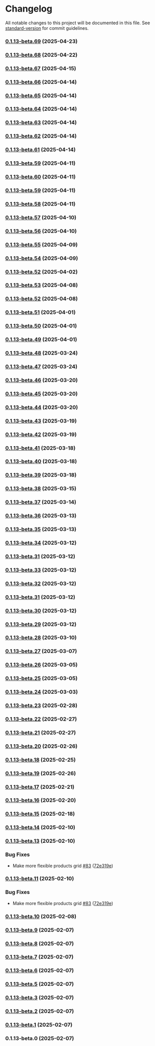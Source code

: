 # Changelog

All notable changes to this project will be documented in this file. See [standard-version](https://github.com/conventional-changelog/standard-version) for commit guidelines.

### [0.1.13-beta.69](https://github.com/bandohq/widget/compare/v0.1.13-beta.68...v0.1.13-beta.69) (2025-04-23)

### [0.1.13-beta.68](https://github.com/bandohq/widget/compare/v0.1.13-beta.67...v0.1.13-beta.68) (2025-04-22)

### [0.1.13-beta.67](https://github.com/bandohq/widget/compare/v0.1.13-beta.66...v0.1.13-beta.67) (2025-04-15)

### [0.1.13-beta.66](https://github.com/bandohq/widget/compare/v0.1.13-beta.65...v0.1.13-beta.66) (2025-04-14)

### [0.1.13-beta.65](https://github.com/bandohq/widget/compare/v0.1.13-beta.64...v0.1.13-beta.65) (2025-04-14)

### [0.1.13-beta.64](https://github.com/bandohq/widget/compare/v0.1.13-beta.63...v0.1.13-beta.64) (2025-04-14)

### [0.1.13-beta.63](https://github.com/bandohq/widget/compare/v0.1.13-beta.61...v0.1.13-beta.63) (2025-04-14)

### [0.1.13-beta.62](https://github.com/bandohq/widget/compare/v0.1.13-beta.61...v0.1.13-beta.62) (2025-04-14)

### [0.1.13-beta.61](https://github.com/bandohq/widget/compare/v0.1.13-beta.60...v0.1.13-beta.61) (2025-04-14)

### [0.1.13-beta.59](https://github.com/bandohq/widget/compare/v0.1.13-beta.58...v0.1.13-beta.59) (2025-04-11)

### [0.1.13-beta.60](https://github.com/bandohq/widget/compare/v0.1.13-beta.58...v0.1.13-beta.60) (2025-04-11)

### [0.1.13-beta.59](https://github.com/bandohq/widget/compare/v0.1.13-beta.58...v0.1.13-beta.59) (2025-04-11)

### [0.1.13-beta.58](https://github.com/bandohq/widget/compare/v0.1.13-beta.57...v0.1.13-beta.58) (2025-04-11)

### [0.1.13-beta.57](https://github.com/bandohq/widget/compare/v0.1.13-beta.56...v0.1.13-beta.57) (2025-04-10)

### [0.1.13-beta.56](https://github.com/bandohq/widget/compare/v0.1.13-beta.55...v0.1.13-beta.56) (2025-04-10)

### [0.1.13-beta.55](https://github.com/bandohq/widget/compare/v0.1.13-beta.54...v0.1.13-beta.55) (2025-04-09)

### [0.1.13-beta.54](https://github.com/bandohq/widget/compare/v0.1.13-beta.53...v0.1.13-beta.54) (2025-04-09)

### [0.1.13-beta.52](https://github.com/bandohq/widget/compare/v0.1.13-beta.51...v0.1.13-beta.52) (2025-04-02)

### [0.1.13-beta.53](https://github.com/bandohq/widget/compare/v0.1.13-beta.51...v0.1.13-beta.53) (2025-04-08)

### [0.1.13-beta.52](https://github.com/bandohq/widget/compare/v0.1.13-beta.51...v0.1.13-beta.52) (2025-04-08)

### [0.1.13-beta.51](https://github.com/bandohq/widget/compare/v0.1.13-beta.50...v0.1.13-beta.51) (2025-04-01)

### [0.1.13-beta.50](https://github.com/bandohq/widget/compare/v0.1.13-beta.49...v0.1.13-beta.50) (2025-04-01)

### [0.1.13-beta.49](https://github.com/bandohq/widget/compare/v0.1.13-beta.48...v0.1.13-beta.49) (2025-04-01)

### [0.1.13-beta.48](https://github.com/bandohq/widget/compare/v0.1.13-beta.47...v0.1.13-beta.48) (2025-03-24)

### [0.1.13-beta.47](https://github.com/bandohq/widget/compare/v0.1.13-beta.46...v0.1.13-beta.47) (2025-03-24)

### [0.1.13-beta.46](https://github.com/bandohq/widget/compare/v0.1.13-beta.45...v0.1.13-beta.46) (2025-03-20)

### [0.1.13-beta.45](https://github.com/bandohq/widget/compare/v0.1.13-beta.44...v0.1.13-beta.45) (2025-03-20)

### [0.1.13-beta.44](https://github.com/bandohq/widget/compare/v0.1.13-beta.43...v0.1.13-beta.44) (2025-03-20)

### [0.1.13-beta.43](https://github.com/bandohq/widget/compare/v0.1.13-beta.42...v0.1.13-beta.43) (2025-03-19)

### [0.1.13-beta.42](https://github.com/bandohq/widget/compare/v0.1.13-beta.41...v0.1.13-beta.42) (2025-03-19)

### [0.1.13-beta.41](https://github.com/bandohq/widget/compare/v0.1.13-beta.40...v0.1.13-beta.41) (2025-03-18)

### [0.1.13-beta.40](https://github.com/bandohq/widget/compare/v0.1.13-beta.39...v0.1.13-beta.40) (2025-03-18)

### [0.1.13-beta.39](https://github.com/bandohq/widget/compare/v0.1.13-beta.38...v0.1.13-beta.39) (2025-03-18)

### [0.1.13-beta.38](https://github.com/bandohq/widget/compare/v0.1.13-beta.37...v0.1.13-beta.38) (2025-03-15)

### [0.1.13-beta.37](https://github.com/bandohq/widget/compare/v0.1.13-beta.36...v0.1.13-beta.37) (2025-03-14)

### [0.1.13-beta.36](https://github.com/bandohq/widget/compare/v0.1.13-beta.35...v0.1.13-beta.36) (2025-03-13)

### [0.1.13-beta.35](https://github.com/bandohq/widget/compare/v0.1.13-beta.34...v0.1.13-beta.35) (2025-03-13)

### [0.1.13-beta.34](https://github.com/bandohq/widget/compare/v0.1.13-beta.33...v0.1.13-beta.34) (2025-03-12)

### [0.1.13-beta.31](https://github.com/bandohq/widget/compare/v0.1.13-beta.30...v0.1.13-beta.31) (2025-03-12)

### [0.1.13-beta.33](https://github.com/bandohq/widget/compare/v0.1.13-beta.32...v0.1.13-beta.33) (2025-03-12)

### [0.1.13-beta.32](https://github.com/bandohq/widget/compare/v0.1.13-beta.30...v0.1.13-beta.32) (2025-03-12)

### [0.1.13-beta.31](https://github.com/bandohq/widget/compare/v0.1.13-beta.30...v0.1.13-beta.31) (2025-03-12)

### [0.1.13-beta.30](https://github.com/bandohq/widget/compare/v0.1.13-beta.28...v0.1.13-beta.30) (2025-03-12)

### [0.1.13-beta.29](https://github.com/bandohq/widget/compare/v0.1.13-beta.28...v0.1.13-beta.29) (2025-03-12)

### [0.1.13-beta.28](https://github.com/bandohq/widget/compare/v0.1.13-beta.27...v0.1.13-beta.28) (2025-03-10)

### [0.1.13-beta.27](https://github.com/bandohq/widget/compare/v0.1.13-beta.26...v0.1.13-beta.27) (2025-03-07)

### [0.1.13-beta.26](https://github.com/bandohq/widget/compare/v0.1.13-beta.25...v0.1.13-beta.26) (2025-03-05)

### [0.1.13-beta.25](https://github.com/bandohq/widget/compare/v0.1.13-beta.24...v0.1.13-beta.25) (2025-03-05)

### [0.1.13-beta.24](https://github.com/bandohq/widget/compare/v0.1.13-beta.23...v0.1.13-beta.24) (2025-03-03)

### [0.1.13-beta.23](https://github.com/bandohq/widget/compare/v0.1.13-beta.22...v0.1.13-beta.23) (2025-02-28)

### [0.1.13-beta.22](https://github.com/bandohq/widget/compare/v0.1.13-beta.21...v0.1.13-beta.22) (2025-02-27)

### [0.1.13-beta.21](https://github.com/bandohq/widget/compare/v0.1.13-beta.20...v0.1.13-beta.21) (2025-02-27)

### [0.1.13-beta.20](https://github.com/bandohq/widget/compare/v0.1.13-beta.19...v0.1.13-beta.20) (2025-02-26)

### [0.1.13-beta.18](https://github.com/bandohq/widget/compare/v0.1.13-beta.17...v0.1.13-beta.18) (2025-02-25)

### [0.1.13-beta.19](https://github.com/bandohq/widget/compare/v0.1.13-beta.17...v0.1.13-beta.19) (2025-02-26)

### [0.1.13-beta.17](https://github.com/bandohq/widget/compare/v0.1.13-beta.16...v0.1.13-beta.17) (2025-02-21)

### [0.1.13-beta.16](https://github.com/bandohq/widget/compare/v0.1.13-beta.15...v0.1.13-beta.16) (2025-02-20)

### [0.1.13-beta.15](https://github.com/bandohq/widget/compare/v0.1.13-beta.14...v0.1.13-beta.15) (2025-02-18)

### [0.1.13-beta.14](https://github.com/bandohq/widget/compare/v0.1.13-beta.13...v0.1.13-beta.14) (2025-02-10)

### [0.1.13-beta.13](https://github.com/bandohq/widget/compare/v0.1.13-beta.10...v0.1.13-beta.13) (2025-02-10)


### Bug Fixes

* Make more flexible products grid [#83](https://github.com/bandohq/widget/issues/83) ([72e319e](https://github.com/bandohq/widget/commit/72e319ef4972f97c4a8eb18c378bd0ef68c20cad))

### [0.1.13-beta.11](https://github.com/bandohq/widget/compare/v0.1.13-beta.10...v0.1.13-beta.11) (2025-02-10)


### Bug Fixes

* Make more flexible products grid [#83](https://github.com/bandohq/widget/issues/83) ([72e319e](https://github.com/bandohq/widget/commit/72e319ef4972f97c4a8eb18c378bd0ef68c20cad))

### [0.1.13-beta.10](https://github.com/bandohq/widget/compare/v0.1.13-beta.9...v0.1.13-beta.10) (2025-02-08)

### [0.1.13-beta.9](https://github.com/bandohq/widget/compare/v0.1.13-beta.8...v0.1.13-beta.9) (2025-02-07)

### [0.1.13-beta.8](https://github.com/bandohq/widget/compare/v0.1.13-beta.7...v0.1.13-beta.8) (2025-02-07)

### [0.1.13-beta.7](https://github.com/bandohq/widget/compare/v0.1.13-beta.6...v0.1.13-beta.7) (2025-02-07)

### [0.1.13-beta.6](https://github.com/bandohq/widget/compare/v0.1.13-beta.5...v0.1.13-beta.6) (2025-02-07)

### [0.1.13-beta.5](https://github.com/bandohq/widget/compare/v0.1.13-beta.3...v0.1.13-beta.5) (2025-02-07)

### [0.1.13-beta.3](https://github.com/bandohq/widget/compare/v0.1.13-beta.2...v0.1.13-beta.3) (2025-02-07)

### [0.1.13-beta.2](https://github.com/bandohq/widget/compare/v0.1.13-beta.1...v0.1.13-beta.2) (2025-02-07)

### [0.1.13-beta.1](https://github.com/bandohq/widget/compare/v0.1.13-beta.0...v0.1.13-beta.1) (2025-02-07)

### 0.1.13-beta.0 (2025-02-07)
